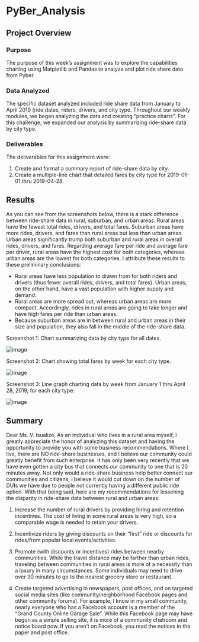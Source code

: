 # PyBer_Analysis
## Project Overview
### Purpose
The purpose of this week’s assignment was to explore the capabilities charting using Matplotlib and Pandas to analyze and plot ride share data from Pyber.

### Data Analyzed
The specific dataset analyzed included ride share data from January to April 2019 (ride dates, riders, drivers, and city type.  Throughout our weekly modules, we began analyzing the data and creating “practice charts”.  For this challenge, we expanded our analysis by summarizing ride-share data by city type.   

### Deliverables
The deliverables for this assignment were:
1)	Create and format a summary report of ride-share data by city.
2)	Create a multiple-line chart that detailed fares by city type for 2019-01-01 thru 2019-04-28.  


## Results
As you can see from the screenshots below, there is a stark difference between ride-share data in rural, suburban, and urban areas. 
 Rural areas have the fewest total rides, drivers, and total fares.  Suburban areas have more rides, drivers, and fares than rural areas but less than urban areas.  Urban areas significantly trump both suburban and rural areas in overall rides, drivers, and fares.  Regarding average fare per ride and average fare per driver, rural areas have the highest cost for both categories, whereas urban areas are the lowest for both categories.
I attribute these results to these preliminary conclusions:
-	Rural areas have less population to drawn from for both riders and drivers (thus fewer overall rides, drivers, and total fares).  Urban areas, on the other hand, have a vast population with higher supply and demand.
-	Rural areas are more spread out, whereas urban areas are more compact.  Accordingly, rides in rural areas are going to take longer and have high fares per ride than urban areas.
-	Because suburban areas are in between rural and urban areas in their size and population, they also fall in the middle of the ride-share data.  

Screenshot 1: Chart summarizing data by city type for all dates.

![image](https://user-images.githubusercontent.com/92705556/150697173-39715703-a203-415d-854d-ba342b180c9b.png)

Screenshot 2: Chart showing total fares by week for each city type. 

![image](https://user-images.githubusercontent.com/92705556/150697177-42b0faed-015a-46ad-8caa-e6d86f2c5cda.png)
 

Screenshot 3: Line graph charting data by week from January 1 thru April 28, 2019, for each city type.

![image](https://user-images.githubusercontent.com/92705556/150697188-130f1dab-2554-459b-86b3-7ea4093a06d6.png)

 
## Summary
Dear Ms. V. Isualize,
As an individual who lives in a rural area myself, I greatly appreciate the honor of analyzing this dataset and having the opportunity to provide you with some business recommendations.  Where I live, there are NO ride-share businesses, and I believe our community could greatly benefit from such enterprise.  It has only been very recently that we have even gotten a city bus that connects our community to one that is 20 minutes away.  Not only would a ride-share business help better connect our communities and citizens, I believe it would cut down on the number of DUIs we have due to people not currently having a different public ride option.  With that being said, here are my recommendations for lessening the disparity in ride-share data between rural and urban areas: 
1)	Increase the number of rural drivers by providing hiring and retention incentives.  The cost of living in some rural areas is very high, so a comparable wage is needed to retain your drivers.
2)	Incentivize riders by giving discounts on their “first” ride or discounts for rides/from popular local events/activities.

3)	Promote (with discounts or incentives) rides between nearby communities.  While the travel distance may be farther than urban rides, traveling between communities in rural areas is more of a necessity than a luxury in many circumstances.  Some individuals may need to drive over 30 minutes to go to the nearest grocery store or restaurant.  

4)	Create targeted advertising in newspapers, post offices, and on targeted social media sites (like community/neighborhood Facebook pages and other community forums).  For example, I know in my small community, nearly everyone who has a Facebook account is a member of the “Grand County Online Garage Sale”.  While this Facebook page may have begun as a simple selling site, it is more of a community chatroom and notice board now.  If you aren’t on Facebook, you read the notices in the paper and post office.  
